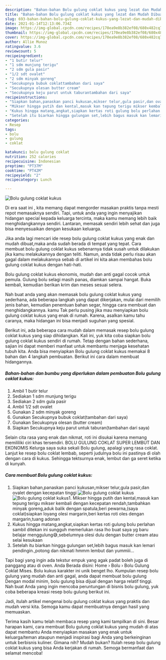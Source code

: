 ```yaml
---
description: "Bahan-bahan Bolu gulung coklat kukus yang lezat dan Mudah Dibuat"
title: "Bahan-bahan Bolu gulung coklat kukus yang lezat dan Mudah Dibuat"
slug: 693-bahan-bahan-bolu-gulung-coklat-kukus-yang-lezat-dan-mudah-dibuat
date: 2021-01-14T12:13:06.734Z
image: https://img-global.cpcdn.com/recipes/170ea9e8b382ef08/680x482cq70/bolu-gulung-coklat-kukus-foto-resep-utama.jpg
thumbnail: https://img-global.cpcdn.com/recipes/170ea9e8b382ef08/680x482cq70/bolu-gulung-coklat-kukus-foto-resep-utama.jpg
cover: https://img-global.cpcdn.com/recipes/170ea9e8b382ef08/680x482cq70/bolu-gulung-coklat-kukus-foto-resep-utama.jpg
author: Allie Munoz
ratingvalue: 3.6
reviewcount: 5
recipeingredient:
- "1 butir telur"
- "1 sdm munjung terigu"
- "2 sdm gula pasir"
- "1/2 sdt ovalet"
- "2 sdm minyak goreng"
- "Secukupnya bubuk coklattambahan dari saya"
- "Secukupnya olesan butter cream"
- "Secukupnya keju parut untuk taburantambahan dari saya"
recipeinstructions:
- "Siapkan bahan,panaskan panci kukusan,mikser telur,gula pasir,dan ovalet dengan kecepatan tinggi"
- "Mikser hingga putih dan kental,masuk kan tepung terigu mikser kembali dengan kecepatan rendah,tambahkan minyak goreng,aduk balik dengan spatula,beri pewarna,(saya coklat)siapkan loyang olesi margarin,beri kertas roti oles dengan margarin,tuang adonan"
- "Kukus hingga matang,angkat,siapkan kertas roti gulung bolu perlahan sambil ditekan ini sungguh memerlukan rasa lho buat saya yg baru belajar menggulung😅,sebelumnya olesi dulu dengan butter cream atau selai kesukaan"
- "Setelah itu biarkan hingga gulungan set,lebih bagus masuk kan lemari pendingin.,potong dan nikmati hmmm lembut dan yummiii..."
categories:
- Resep
tags:
- bolu
- gulung
- coklat

katakunci: bolu gulung coklat 
nutrition: 252 calories
recipecuisine: Indonesian
preptime: "PT37M"
cooktime: "PT42M"
recipeyield: "2"
recipecategory: Lunch

---
```



![Bolu gulung coklat kukus](https://img-global.cpcdn.com/recipes/170ea9e8b382ef08/680x482cq70/bolu-gulung-coklat-kukus-foto-resep-utama.jpg)

Di era  saat ini , kita memang dapat mengorder masakan praktis tanpa mesti repot memasaknya sendiri. Tapi, untuk anda yang ingin menyajikan hidangan special kepada keluarga tercinta, maka kamu memang lebih baik menghidangkannya sendiri. Lantaran, memasak sendiri lebih sehat dan juga bisa menyesuaikan dengan kesukaan keluarga.

Jika anda lagi mencari ide resep bolu gulung coklat kukus yang enak dan mudah dibuat,maka anda sudah berada di tempat yang tepat. Cara membuat bolu gulung coklat kukus  sebenarnya tidak susah untuk dilakukan jika kamu melakukannya dengan teliti. Namun, anda tidak perlu risau akan gagal dalam melakukannya 
sebab di artikel ini kita akan membahas bolu gulung coklat kukus dengan hati-hati.  

Bolu gulung coklat kukus ekonomis, mudah dan anti gagal cocok untuk pemula. Gulung bolu selagi masih panas, diamkan sampai hangat. Buka kembali, kemudian berikan krim dan meses sesuai selera.

Nah buat anda yang akan memasak bolu gulung coklat kukus yang sederhana, ada beberapa langkah yang dapat dikerjakan, mulai dari memilih jenis bahan, kemudian penentuan bahan segar, hingga cara membuat dan menghidangkannya. kamu Tak perlu pusing jika mau menyiapkan bolu gulung coklat kukus yang enak di rumah. Karena, asalkan kamu  tahu caranya, maka hidangan ini bisa menjadi suguhan yang spesial.

Berikut ini, ada beberapa cara mudah dalam memasak resep bolu gulung coklat kukus yang siap dihidangkan. Kali ini, yuk kita coba siapkan bolu gulung coklat kukus sendiri di rumah. Tetap dengan bahan sederhana, sajian ini dapat memberi manfaat untuk membantu menjaga kesehatan tubuh kita. Anda bisa menyiapkan Bolu gulung coklat kukus memakai 8 bahan dan 4 langkah pembuatan. Berikut ini cara dalam membuat hidangannya.

<!--inarticleads1-->

##### Bahan-bahan dan bumbu yang diperlukan dalam pembuatan Bolu gulung coklat kukus:

1. Ambil 1 butir telur
1. Sediakan 1 sdm munjung terigu
1. Sediakan 2 sdm gula pasir
1. Ambil 1/2 sdt ovalet
1. Gunakan 2 sdm minyak goreng
1. Gunakan Secukupnya bubuk coklat(tambahan dari saya)
1. Gunakan Secukupnya olesan (butter cream)
1. Siapkan Secukupnya keju parut untuk taburan(tambahan dari saya)


Selain cita rasa yang enak dan nikmat, roti ini disukai karena memang memililiki ciri khas tersendiri. BOLU GULUNG COKLAT SUPER LEMBUT DAN EKONOMIS Kelurga saya suka sekali Bolu gulung, apalagi yang rasa coklat. Lanjut ke resep bolu coklat lembab, seperti judulnya bolu ini pastinya di olah dengan cara di kukus. Sehingga tektsurnya enak, lembut dan ga seret ketika di kunyah. 

<!--inarticleads2-->

##### Cara membuat Bolu gulung coklat kukus:

1. Siapkan bahan,panaskan panci kukusan,mikser telur,gula pasir,dan ovalet dengan kecepatan tinggi
<img src="https://img-global.cpcdn.com/steps/27793a462dbce9e3/160x128cq70/bolu-gulung-coklat-kukus-langkah-memasak-1-foto.jpg" alt="Bolu gulung coklat kukus"><img src="https://img-global.cpcdn.com/steps/9231a284c8a10508/160x128cq70/bolu-gulung-coklat-kukus-langkah-memasak-1-foto.jpg" alt="Bolu gulung coklat kukus">1. Mikser hingga putih dan kental,masuk kan tepung terigu mikser kembali dengan kecepatan rendah,tambahkan minyak goreng,aduk balik dengan spatula,beri pewarna,(saya coklat)siapkan loyang olesi margarin,beri kertas roti oles dengan margarin,tuang adonan
1. Kukus hingga matang,angkat,siapkan kertas roti gulung bolu perlahan sambil ditekan ini sungguh memerlukan rasa lho buat saya yg baru belajar menggulung😅,sebelumnya olesi dulu dengan butter cream atau selai kesukaan
1. Setelah itu biarkan hingga gulungan set,lebih bagus masuk kan lemari pendingin.,potong dan nikmati hmmm lembut dan yummiii...


Tapi bagi yang ingin ada tekstur empuk yang agak padat boleh juga di panggang atau di oven. Anda Berada disini: Home › Bolu › Bolu Gulung Coklat Mises. Bolu kukus karakter ini unik benget lho. Kumpulan resep bolu gulung yang mudah dan anti gagal, anda dapat membuat bolu gulung Dengan modal minim, bolu gulung bisa dijual dengan harga relatif tinggi. Nah buat Anda yang ingin mencoba peruntungan di bisnis bolu gulung, yuk coba beberapa kreasi resep bolu gulung berikut ini. 

Jadi, itulah artikel mengenai  bolu gulung coklat kukus  yang praktis dan mudah versi kita. Semoga kamu dapat membuatnya dengan hasil yang memuaskan. 

Terima kasih kamu telah membaca resep yang kami tampilkan di sini. Besar harapan kami, cara membuat  Bolu gulung coklat kukus yang mudah di atas dapat membantu Anda menyiapkan masakan yang enak untuk keluarga/teman ataupun menjadi inspirasi bagi Anda yang berkeinginan untuk berbisnis kuliner. Gimana nih? Mudah bukan? Itulah resep bolu gulung coklat kukus yang bisa Anda kerjakan di rumah. Semoga bermanfaat dan selamat mencoba!

